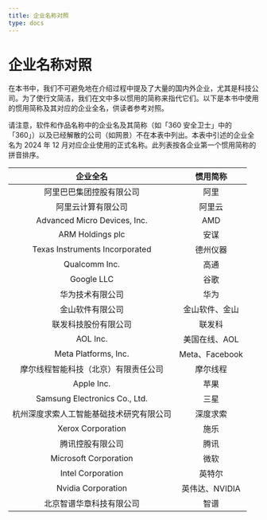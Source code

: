 ```yaml
---
title: 企业名称对照
type: docs
---
```


# 企业名称对照

在本书中，我们不可避免地在介绍过程中提及了大量的国内外企业，尤其是科技公司。为了使行文简洁，我们在文中多以惯用的简称来指代它们。以下是本书中使用的惯用简称及其对应的企业全名，供读者参考对照。

请注意，软件和作品名称中的企业名及其简称（如「360 安全卫士」中的「360」）以及已经解散的公司（如网景）不在本表中列出。本表中引述的企业全名为 2024 年 12 月对应企业使用的正式名称。此列表按各企业第一个惯用简称的拼音排序。

|                 企业全名                 |    惯用简称    |
| :--------------------------------------: | :------------: |
|         阿里巴巴集团控股有限公司         |      阿里      |
|            阿里云计算有限公司            |     阿里云     |
|       Advanced Micro Devices, Inc.       |      AMD       |
|             ARM Holdings plc             |      安谋      |
|      Texas Instruments Incorporated      |    德州仪器    |
|              Qualcomm Inc.               |      高通      |
|                Google LLC                |      谷歌      |
|             华为技术有限公司             |      华为      |
|             金山软件有限公司             | 金山软件、金山 |
|           联发科技股份有限公司           |     联发科     |
|                 AOL Inc.                 | 美国在线、AOL  |
|           Meta Platforms, Inc.           | Meta、Facebook |
|   摩尔线程智能科技（北京）有限责任公司   |    摩尔线程    |
|                Apple Inc.                |      苹果      |
|      Samsung Electronics Co., Ltd.       |      三星      |
| 杭州深度求索人工智能基础技术研究有限公司 |    深度求索    |
|            Xerox Corporation             |      施乐      |
|             腾讯控股有限公司             |      腾讯      |
|          Microsoft Corporation           |      微软      |
|            Intel Corporation             |     英特尔     |
|            Nvidia Corporation            | 英伟达、NVIDIA |
|         北京智谱华章科技有限公司         |      智谱      |